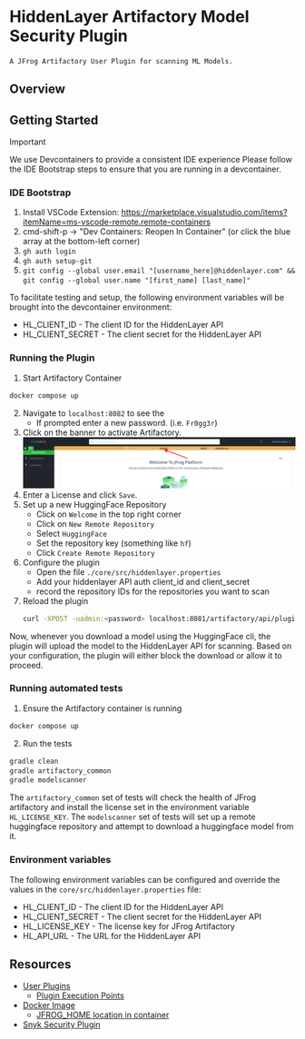 # HiddenLayer Artifactory Model Security Plugin

    A JFrog Artifactory User Plugin for scanning ML Models.

## Overview

## Getting Started

> [!IMPORTANT]
> We use Devcontainers to provide a consistent IDE experience
> Please follow the IDE Bootstrap steps to ensure that you are running in a devcontainer.

### IDE Bootstrap

1. Install VSCode Extension: https://marketplace.visualstudio.com/items?itemName=ms-vscode-remote.remote-containers
2. cmd-shift-p -> "Dev Containers: Reopen In Container" (or click the blue array at the bottom-left corner)
3. `gh auth login`
4. `gh auth setup-git`
5. `git config --global user.email "[username_here]@hiddenlayer.com" && git config --global user.name "[first_name] [last_name]"`

To facilitate testing and setup, the following environment variables will be brought into the devcontainer environment:

* HL_CLIENT_ID - The client ID for the HiddenLayer API
* HL_CLIENT_SECRET - The client secret for the HiddenLayer API

### Running the Plugin

1. Start Artifactory Container
```bash
docker compose up
```
2. Navigate to `localhost:8082` to see the 
   - If prompted enter a new password. (i.e. `Fr0gg3r`)
3. Click on the banner to activate Artifactory.
![activate-banner](./banner.png)
4. Enter a License and click `Save`.
5. Set up a new HuggingFace Repository
   - Click on `Welcome` in the top right corner
   - Click on `New Remote Repository`
   - Select `HuggingFace`
   - Set the repository key (something like `hf`)
   - Click `Create Remote Repository`
6. Configure the plugin
   - Open the file `./core/src/hiddenlayer.properties`
   - Add your hiddenlayer API auth client_id and client_secret
   - record the repository IDs for the repositories you want to scan
7. Reload the plugin
    ```bash
    curl -XPOST -uadmin:<password> localhost:8081/artifactory/api/plugins/reload
    ```

Now, whenever you download a model using the HuggingFace cli, the plugin will upload the model
to the HiddenLayer API for scanning.  Based on your configuration, the plugin will either block
the download or allow it to proceed.

### Running automated tests

1. Ensure the Artifactory container is running
```bash
docker compose up
```
2. Run the tests
```bash
gradle clean
gradle artifactory_common
gradle modelscanner
```

The `artifactory_common` set of tests will check the health of JFrog artifactory and install the license set in the environment variable `HL_LICENSE_KEY`.
The `modelscanner` set of tests will set up a remote huggingface repository and attempt to download a huggingface model from it.

### Environment variables

The following environment variables can be configured and override the values in the `core/src/hiddenlayer.properties` file:

* HL_CLIENT_ID - The client ID for the HiddenLayer API
* HL_CLIENT_SECRET - The client secret for the HiddenLayer API
* HL_LICENSE_KEY - The license key for JFrog Artifactory
* HL_API_URL - The URL for the HiddenLayer API

## Resources

 - [User Plugins](https://jfrog.com/help/r/jfrog-integrations-documentation/user-plugins)
    - [Plugin Execution Points](https://jfrog.com/help/r/jfrog-integrations-documentation/plugin-execution-points)
 - [Docker Image](https://releases-docker.jfrog.io/ui/repos/tree/General/artifactory-pro/org)
   - [JFROG_HOME location in container](https://jfrog.com/help/r/jfrog-installation-setup-documentation/jfrog-home)
 - [Snyk Security Plugin](https://github.com/snyk/artifactory-snyk-security-plugin)
